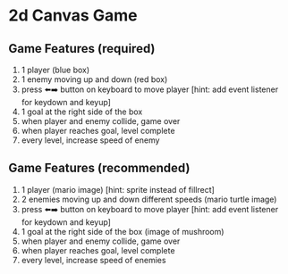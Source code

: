 # 2d Canvas Game

## Game Features (required)


1. 1 player (blue box)
2. 1 enemy moving up and down (red box)
3. press ⬅️➡️ button on keyboard to move player [hint: add event listener for keydown and keyup]
4. 1 goal at the right side of the box
5. when player and enemy collide, game over
6. when player reaches goal, level complete
7. every level, increase speed of enemy

## Game Features (recommended)

1. 1 player (mario image) [hint: sprite instead of fillrect]
2. 2 enemies moving up and down different speeds (mario turtle image)
3. press ⬅️➡️ button on keyboard to move player [hint: add event listener for keydown and keyup]
4. 1 goal at the right side of the box (image of mushroom)
5. when player and enemy collide, game over
6. when player reaches goal, level complete
7. every level, increase speed of enemies
